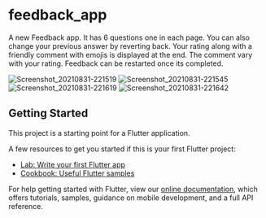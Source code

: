 # feedback_app

A new Feedback app. It has 6 questions one in each page. You can also change your previous answer by reverting back. Your rating along with a friendly comment with emojis is displayed at the end. The comment vary with your rating. Feedback can be restarted once its completed.


![Screenshot_20210831-221519](https://user-images.githubusercontent.com/77727312/131543998-1e3ff080-df08-4e8b-bd14-cbaccda1da14.png)
![Screenshot_20210831-221545](https://user-images.githubusercontent.com/77727312/131544065-6712526b-2aad-4c0d-b4d6-5eca485f18f6.png)
![Screenshot_20210831-221619](https://user-images.githubusercontent.com/77727312/131544116-65c5d2cd-b31b-4fdf-9fa0-3c3eb194b529.png)
![Screenshot_20210831-221642](https://user-images.githubusercontent.com/77727312/131544139-19a8a03d-b1a4-458d-9d9c-20f25ff2979b.png)


## Getting Started

This project is a starting point for a Flutter application.

A few resources to get you started if this is your first Flutter project:

- [Lab: Write your first Flutter app](https://flutter.dev/docs/get-started/codelab)
- [Cookbook: Useful Flutter samples](https://flutter.dev/docs/cookbook)

For help getting started with Flutter, view our
[online documentation](https://flutter.dev/docs), which offers tutorials,
samples, guidance on mobile development, and a full API reference.
